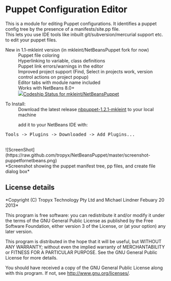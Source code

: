 Puppet Configuration Editor
==============

This is a module for editing Puppet configurations.  It identifies a puppet config tree by the presence of a manifests/site.pp file.
<br>
This lets you use IDE tools like inbuilt git/subversion/mercurial support etc. to edit your puppet files.

<dl>
    <dt>New in 1.1-mkleint version (in mkleint/NetBeansPuppet fork for now)</dt>

   <dd>Puppet file coloring</dd>
   <dd>Hyperlinking to variable, class definitions</dd>
   <dd>Puppet link errors/warnings in the editor</dd>
   <dd>Improved project support (Find, Select in projects work, version control actions on project popup)</dd>    
   <dd>Editor tabs with module name included</dd>
   <dd>Works with NetBeans 8.0+</dd>
   <dd><a href="https://www.codeship.io/projects/41169"><img src="https://www.codeship.io/projects/fc108f80-35b9-0132-1d49-7a12fe8c1dfc/status">Codeship Status for mkleint/NetBeansPuppet</a>
</dl>

<dl>
  <dt>To Install:</dt>
  <dd>Download the latest release <a href="https://github.com/mkleint/NetBeansPuppet/releases/tag/v1.2.1">nbpuppet-1.2.1-mkleint</a> to your local machine
      
  add it to your NetBeans IDE with:</dd>
</dl>
<pre>
Tools -> Plugins -> Downloaded -> Add Plugins...
</pre>
<br>
![ScreenShot](https://raw.github.com/tropyx/NetBeansPuppet/master/screenshot-puppetfornetbeans.png)
<br>
*Screenshot showing the puppet manifest tree, pp files, and create file dialog box*
<br>
<h2>License details</h2>
*Copyright (C) Tropyx Technology Pty Ltd and Michael Lindner Febuary 20 2013*

 This program is free software: you can redistribute it and/or modify
 it under the terms of the GNU General Public License as published by
 the Free Software Foundation, either version 3 of the License, or
 (at your option) any later version.
 
 This program is distributed in the hope that it will be useful,
 but WITHOUT ANY WARRANTY; without even the implied warranty of
 MERCHANTABILITY or FITNESS FOR A PARTICULAR PURPOSE.  See the
 GNU General Public License for more details.

 You should have received a copy of the GNU General Public License
 along with this program.  If not, see <http://www.gnu.org/licenses/>.
